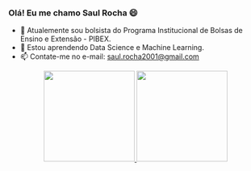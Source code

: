 ### Olá! Eu me chamo Saul Rocha 😄

- 🔭 Atualemente sou bolsista do Programa Institucional de Bolsas de Ensino e Extensão - PIBEX.
- 🌱 Estou aprendendo Data Science e Machine Learning.
- 📫 Contate-me no e-mail: saul.rocha2001@gmail.com

<div align="center">
  <a href="https://github.com/saul-rocha">
  <img height="180em" src="https://github-readme-stats.vercel.app/api?username=saul-rocha&show_icons=true&theme=dracula&include_all_commits=true&count_private=true"/>
  <img height="180em" src="https://github-readme-stats.vercel.app/api/top-langs/?username=saul-rocha&layout=compact&langs_count=7&theme=dracula"/>
</div>
